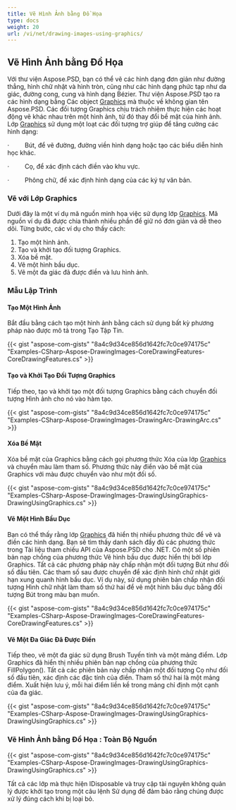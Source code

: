 ```yaml
---
title: Vẽ Hình Ảnh bằng Đồ Họa
type: docs
weight: 20
url: /vi/net/drawing-images-using-graphics/
---
```


## **Vẽ Hình Ảnh bằng Đồ Họa**
Với thư viện Aspose.PSD, bạn có thể vẽ các hình dạng đơn giản như đường thẳng, hình chữ nhật và hình tròn, cũng như các hình dạng phức tạp như da giác, đường cong, cung và hình dạng Bézier. Thư viện Aspose.PSD tạo ra các hình dạng bằng Các object [Graphics](https://reference.aspose.com/psd/net/aspose.psd/graphics) mà thuộc về không gian tên Aspose.PSD. Các đối tượng Graphics chịu trách nhiệm thực hiện các hoạt động vẽ khác nhau trên một hình ảnh, từ đó thay đổi bề mặt của hình ảnh. Lớp [Graphics](https://reference.aspose.com/psd/net/aspose.psd/graphics) sử dụng một loạt các đối tượng trợ giúp để tăng cường các hình dạng:

·         Bút, để vẽ đường, đường viền hình dạng hoặc tạo các biểu diễn hình học khác.

·         Cọ, để xác định cách điền vào khu vực.

·         Phông chữ, để xác định hình dạng của các ký tự văn bản.
### **Vẽ với Lớp Graphics**
Dưới đây là một ví dụ mã nguồn minh họa việc sử dụng lớp [Graphics](https://reference.aspose.com/psd/net/aspose.psd/graphics). Mã nguồn ví dụ đã được chia thành nhiều phần để giữ nó đơn giản và dễ theo dõi. Từng bước, các ví dụ cho thấy cách:

1. Tạo một hình ảnh.
1. Tạo và khởi tạo đối tượng Graphics.
1. Xóa bề mặt.
1. Vẽ một hình bầu dục.
1. Vẽ một đa giác đã được điền và lưu hình ảnh.
### **Mẫu Lập Trình**
#### **Tạo Một Hình Ảnh**
Bắt đầu bằng cách tạo một hình ảnh bằng cách sử dụng bất kỳ phương pháp nào được mô tả trong Tạo Tập Tin.

{{< gist "aspose-com-gists" "8a4c9d34ce856d1642fc7c0ce974175c" "Examples-CSharp-Aspose-DrawingImages-CoreDrawingFeatures-CoreDrawingFeatures.cs" >}}
#### **Tạo và Khởi Tạo Đối Tượng Graphics**
Tiếp theo, tạo và khởi tạo một đối tượng Graphics bằng cách chuyển đối tượng Hình ảnh cho nó vào hàm tạo.

{{< gist "aspose-com-gists" "8a4c9d34ce856d1642fc7c0ce974175c" "Examples-CSharp-Aspose-DrawingImages-DrawingArc-DrawingArc.cs" >}}
#### **Xóa Bề Mặt**
Xóa bề mặt của Graphics bằng cách gọi phương thức Xóa của lớp [Graphics](https://reference.aspose.com/psd/net/aspose.psd/graphics) và chuyển màu làm tham số. Phương thức này điền vào bề mặt của Graphics với màu được chuyển vào như một đối số.

{{< gist "aspose-com-gists" "8a4c9d34ce856d1642fc7c0ce974175c" "Examples-CSharp-Aspose-DrawingImages-DrawingUsingGraphics-DrawingUsingGraphics.cs" >}}
#### **Vẽ Một Hình Bầu Dục**
Bạn có thể thấy rằng lớp [Graphics](https://reference.aspose.com/psd/net/aspose.psd/graphics) đã hiển thị nhiều phương thức để vẽ và điền các hình dạng. Bạn sẽ tìm thấy danh sách đầy đủ các phương thức trong Tài liệu tham chiếu API của Aspose.PSD cho .NET. Có một số phiên bản nạp chồng của phương thức Vẽ hình bầu dục được hiển thị bởi lớp Graphics. Tất cả các phương pháp này chấp nhận một đối tượng Bút như đối số đầu tiên. Các tham số sau được chuyển để xác định hình chữ nhật giới hạn xung quanh hình bầu dục. Ví dụ này, sử dụng phiên bản chấp nhận đối tượng Hình chữ nhật làm tham số thứ hai để vẽ một hình bầu dục bằng đối tượng Bút trong màu bạn muốn.

{{< gist "aspose-com-gists" "8a4c9d34ce856d1642fc7c0ce974175c" "Examples-CSharp-Aspose-DrawingImages-CoreDrawingFeatures-CoreDrawingFeatures.cs" >}}
#### **Vẽ Một Đa Giác Đã Được Điền**
Tiếp theo, vẽ một đa giác sử dụng Brush Tuyến tính và một mảng điểm. Lớp Graphics đã hiển thị nhiều phiên bản nạp chồng của phương thức FillPolygon(). Tất cả các phiên bản này chấp nhận một đối tượng Cọ như đối số đầu tiên, xác định các đặc tính của điền. Tham số thứ hai là một mảng điểm. Xuất hiện lưu ý, mỗi hai điểm liền kề trong mảng chỉ định một cạnh của đa giác.

{{< gist "aspose-com-gists" "8a4c9d34ce856d1642fc7c0ce974175c" "Examples-CSharp-Aspose-DrawingImages-DrawingUsingGraphics-DrawingUsingGraphics.cs" >}}
### **Vẽ Hình Ảnh bằng Đồ Họa : Toàn Bộ Nguồn**
{{< gist "aspose-com-gists" "8a4c9d34ce856d1642fc7c0ce974175c" "Examples-CSharp-Aspose-DrawingImages-DrawingUsingGraphics-DrawingUsingGraphics.cs" >}}

Tất cả các lớp mà thực hiện IDisposable và truy cập tài nguyên không quản lý được khởi tạo trong một câu lệnh Sử dụng để đảm bảo rằng chúng được xử lý đúng cách khi bị loại bỏ.

